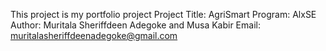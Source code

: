 This project is my portfolio project
Project Title: AgriSmart
Program: AlxSE
Author: Muritala Sheriffdeen Adegoke and Musa Kabir
Email: muritalasheriffdeenadegoke@gmail.com


